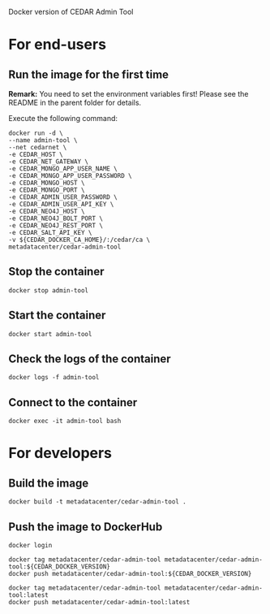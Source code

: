 Docker version of CEDAR Admin Tool

# For end-users

## Run the image for the first time

**Remark:** You need to set the environment variables first! Please see the README in the parent folder for details.

Execute the following command:

````
docker run -d \
--name admin-tool \
--net cedarnet \
-e CEDAR_HOST \
-e CEDAR_NET_GATEWAY \
-e CEDAR_MONGO_APP_USER_NAME \
-e CEDAR_MONGO_APP_USER_PASSWORD \
-e CEDAR_MONGO_HOST \
-e CEDAR_MONGO_PORT \
-e CEDAR_ADMIN_USER_PASSWORD \
-e CEDAR_ADMIN_USER_API_KEY \
-e CEDAR_NEO4J_HOST \
-e CEDAR_NEO4J_BOLT_PORT \
-e CEDAR_NEO4J_REST_PORT \
-e CEDAR_SALT_API_KEY \
-v ${CEDAR_DOCKER_CA_HOME}/:/cedar/ca \
metadatacenter/cedar-admin-tool
````

## Stop the container

    docker stop admin-tool

## Start the container

    docker start admin-tool

## Check the logs of the container

    docker logs -f admin-tool

## Connect to the container

    docker exec -it admin-tool bash

# For developers

## Build the image

````
docker build -t metadatacenter/cedar-admin-tool .
````

## Push the image to DockerHub

````
docker login

docker tag metadatacenter/cedar-admin-tool metadatacenter/cedar-admin-tool:${CEDAR_DOCKER_VERSION}
docker push metadatacenter/cedar-admin-tool:${CEDAR_DOCKER_VERSION}

docker tag metadatacenter/cedar-admin-tool metadatacenter/cedar-admin-tool:latest
docker push metadatacenter/cedar-admin-tool:latest
````
